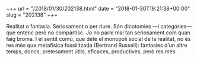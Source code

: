 +++
url = "/2018/01/30/202138.html"
date = "2018-01-30T19:21:38+00:00"
slug = "202138"
+++

Realitat o fantasia. Seriosament o per riure. Són dicotomies —i categories— que entenc però no compartisc. Jo no parle mai tan seriosament com quan faig broma. I el sentit comú, que deté el monopoli social de la realitat, no és res més que metafísica fossilitzada (Bertrand Russell): fantasies d’un altre temps, doncs, pretesament útils, eficaces, productives, però res més.

